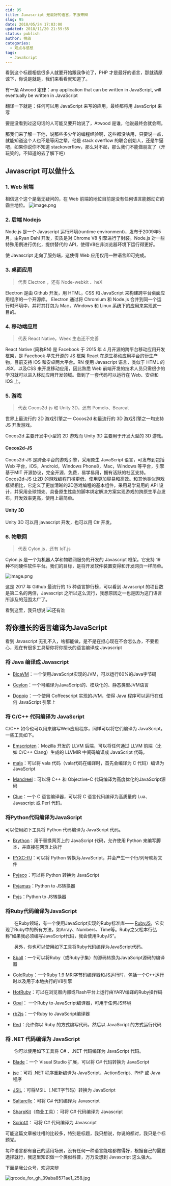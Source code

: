 ```yaml
---
cid: 95
title: Javascript 是最好的语言，不服来辩
slug: 95
date: 2018/05/24 17:03:00
updated: 2018/11/20 21:59:55
status: publish
author: 桃翁
categories: 
  - 观点与感想
tags: 
  - JavaScript
---
```



看到这个标题相信很多人就要开始跟我争论了，PHP 才是最好的语言，那就请原谅下，你说是就是，我们来看看就知道了。

有一条 Atwood 定律：any application that can be written in JavaScript, will eventually be written in JavaScript

翻译一下就是：任何可以用 JavaScript 来写的应用，最终都将用 JavaScript 来写

要是没看到过这句话的人可能又要开始说了，Atwood 是谁，他说最终会就会啊。

那我们来了解一下他，说那些多少年的编程经验啊，这些都没啥用，只要说一点，就能知道这个人也不是等闲之辈，他是 stack overflow 的联合创始人，还是牛逼吧，如果你说你不知道 stackoverflow，那么对不起，那么我们不能做朋友了（开玩笑的，不知道的去了解下吧）

## Javascript 可以做什么
### 1.  Web 前端
相信这个这个是毫无疑问的，在 Web 前端的地位目前是没有任何语言能撼动它的霸主地位。
![image.png](https://upload-images.jianshu.io/upload_images/2974893-fd552485a3ae95dc.png?imageMogr2/auto-orient/strip%7CimageView2/2/w/1240)

### 2. 后端 Nodejs
Node.js 是一个 Javascript 运行环境(runtime environment)，发布于2009年5月，由Ryan Dahl 开发，实质是对 Chrome V8 引擎进行了封装。Node.js 对一些特殊用例进行优化，提供替代的 API，使得V8在非浏览器环境下运行得更好。

使 Javascript 走向了服务端，这使得 Web 应用仅用一种语言即可完成。

### 3. 桌面应用
> 代表 Electron ，还有 Node-webkit 、heX

Electron 是由 Github 开发，用 HTML，CSS 和 JavaScript 来构建跨平台桌面应用程序的一个开源库。 Electron 通过将 Chromium  和 Node.js 合并到同一个运行时环境中，并将其打包为 Mac，Windows 和 Linux 系统下的应用来实现这一目的。

### 4. 移动端应用
> 代表 React Native，Weex 生态还不完善

React Native (简称RN) 是 Facebook 于 2015 年 4 月开源的跨平台移动应用开发框架，是 Facebook 早先开源的 JS 框架 React 在原生移动应用平台的衍生产物，目前支持 iOS 和安卓两大平台。RN 使用 Javascript 语言，类似于 HTML 的 JSX，以及CSS 来开发移动应用，因此熟悉 Web 前端开发的技术人员只需很少的学习就可以进入移动应用开发领域。做到了一套代码可以运行在 Web、安卓和 IOS 上。

### 5. 游戏
> 代表 Cocos2d-js 和 Unity 3D，还有 Pomelo、Bearcat

世界上最流行的 2D 游戏引擎之一 Cocos2d 和最流行的 3D 游戏引擎之一均支持 JS 开发游戏。

Cocos2d 主要开发中小型的 2D 游戏而 Unity 3D 主要用于开发大型的 3D 游戏。

#### Cocos2d-JS
Cocos2d-JS 是跨全平台的游戏引擎，采用原生 JavaScript 语言，可发布到包括 Web 平台，iOS，Android，Windows Phone8，Mac，Windows 等平台，引擎基于MIT 开源协议，完全开源，免费，易学易用，拥有活跃的社区支持。Cocos2d-JS 让2D 的游戏编程门槛更低，使用更加容易和高效。和其他类似游戏框架相比，它定义了更加清晰的2D游戏编程的基本组件，采用易学易用的 API 设计，并采用全球领先、具备原生性能的脚本绑定解决方案实现游戏的跨原生平台发布，开发效率更高，使用上最简单。

#### Unity 3D

Unity 3D 可以用 javascript 开发，也可以用 C# 开发。

### 6. 物联网 
> 代表 Cylon.js，还有 IoT.js

Cylon.js 是一个为机器人学和物联网服务的开发的 Javascript 框架。它支持 19 种不同硬件软件平台。我们的目标，是将开发软件装置变得和开发网页一样简单。

![image.png](https://upload-images.jianshu.io/upload_images/2974893-dbf8fa842d9274a8.png?imageMogr2/auto-orient/strip%7CimageView2/2/w/1240)

这是 2017 年 Github 最流行的 15 种语言排行榜，可以看到 Javascript 的项目数是第二名的两倍，Javascript 之所以这么流行，我想原因之一也是因为这门语言所涉及的范围太广了。

看到这里，我只想说
![还有谁](https://upload-images.jianshu.io/upload_images/2974893-ef43bb322c79a3bd.png?imageMogr2/auto-orient/strip%7CimageView2/2/w/1240)

## 将你擅长的语言编译为JavaScript
看到 Javascript 无孔不入，啥都能做，是不是在担心现在不会怎么办，不要担心，现在有很多工具帮你将你擅长的语言编译成 Javascript

### 将 Java 编译成 Javascript
*   [BicaVM](https://github.com/nurv/BicaVM)：一个使用JavaScript实现的JVM，可以运行60%的Java字节码

*   [Ceylon](http://ceylon-lang.org/)：一个可编译为JavaScript的、模块化的、静态类型JVM语言

*   [Doppio](http://int3.github.com/doppio/about.html)：一个使用 Coffeescript 实现的JVM，使得 Java 程序可以运行在任何 JavaScript 引擎上
### 将 C/C++ 代码编译为 JavaScript
C/C++ 如今也可以用来编写Web应用程序，同样可以将它们编译为 JavaScript。一些工具如下。

*   [Emscripten](http://www.emscripten.org/)：Mozilla 开发的 LLVM 后端，可以将任何通过 LLVM 前端（比如 C/C++ Clang）生成的 LLVMIR 中间码编译成 JavaScript 代码。

*   [mala](http://lethalman.hostei.com/maja/index.html)：可以将 vala 代码（vala代码在编译时，首先会编译为 C 代码）编译为 JavaScript

*   [Mandreel](http://www.mandreel.com/)：可以将 C++ 和 Objective-C 代码编译为高度优化的JavaScript源码

*   [Clue](http://cluecc.sourceforge.net/)：一个 C 语言编译器，可以将 C 语言代码编译为高质量的 Lua、Javascript 或 Perl 代码。

### 将Python代码编译为JavaScript
可以使用如下工具将 Python 代码编译为 JavaScript 代码。

*   [Brython](http://brython.info/index_en.html)：用于替换网页上的 JavaScript 代码，允许使用 Python 来编写脚本，并直接在网页上执行

*   [PYXC-PJ](https://github.com/andrewschaaf/pyxc-pj)：可以将 Python 转换为JavaScript，并会产生一个行/列号映射文件

*   [Pyjaco](http://pyjaco.org/demo)：可以将 Python 转换为 JavaScript

*   [Pyjamas](http://pyjs.org/)：Python to JS转换器

*   [Pyjs](https://github.com/anandology/pyjs)：Python to JS转换器

### 将Ruby代码编译为JavaScript

　　在Ruby领域，有一个使用JavaScript实现的Ruby标准库—— [RubyJS](http://rubyjs.org/index.html)，它实现了Ruby中的所有方法，如Array、Numbers、Time等。Ruby之父松本行弘称“如果我必须编写JavaScript代码，我会使用RubyJS”。

　　另外，你也可以使用如下工具将Ruby代码编译为JavaScript代码。

*   [8ball](https://github.com/mattknox/8ball)：一个可以将Ruby（或Ruby子集）的源码转换为JavaScript源码的编译器

*   [ColdRuby](https://github.com/whitequark/coldruby)：一个Ruby 1.9 MRI字节码编译器和JS运行时，包括一个C++运行时以及用于本地执行的V8引擎

*   [HotRuby](http://hotruby.yukoba.jp/)：可以在浏览器内部或Flash平台上运行由YARV编译的Ruby操作码

*   [Opal](http://opalrb.org/)： 一个Ruby to JavaScript编译器，可用于任何JS环境

*   [rb2js](http://rb2js.rubyforge.org/)：一个Ruby to JavaScript编译器

*   [Red](https://github.com/jessesielaff/red)：允许你以 Ruby 的方式编写代码，然后以 JavaScript 的方式运行代码
### 将 .NET 代码编译为 JavaScript

　　你可以使用如下工具将 C# 、.NET 代码编译为 JavaScript 代码。

*   [Blade](https://github.com/vannatech/blade)：一个 Visual Studio 扩展，可以将 C# 代码转换为 JavaScript

*   [jsc](http://jsc.sourceforge.net/)：可将 .NET 程序重新编译为 JavaScript、ActionScript、PHP 或 Java 程序

*   [JSIL](https://github.com/kevingadd/JSIL)：可将MSIL（.NET字节码）转换为 JavaScript

*   [Saltarelle](http://www.saltarelle-compiler.com/)：可将 C# 代码编译为 Javascript

*   [SharpKit](http://sharpkit.net/)（商业工具）：可将 C# 代码编译为 Javascript

*   [Script#](http://projects.nikhilk.net/ScriptSharp)： 可将 C# 代码编译为 Javascript

可能这篇文章被吐槽的比较多，特别是标题，我只想说，你说的都对，我只是个标题党。

每种语言都有自己的适用场景，没有任何一种语言能啥都做得好，根据自己的需要选择就行，我这里知识做一个类似科普，万万没想到 Javascript 这么强大。

下面是我公众号，欢迎来辩

![qrcode_for_gh_39aba8571ae1_258.jpg](http://www.taoweng.site/usr/uploads/2018/08/2153731188.jpg)